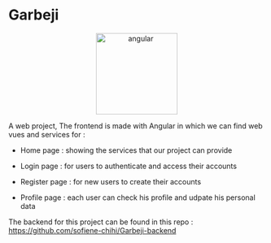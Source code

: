 # Garbeji
<p align="center">
<img src="https://angular.io/assets/images/logos/angular/angular.svg" alt="angular" width="160"/>
</p>

A web project, The frontend is made with Angular in which we can find web vues and services for : 

* Home page : showing the services that our project can provide

* Login page : for users to authenticate and access their accounts

* Register page : for new users to create their accounts

* Profile page : each user can check his profile and udpate his personal data

The backend for this project can be found in this repo : https://github.com/sofiene-chihi/Garbeji-backend

